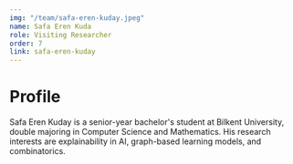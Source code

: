 ```yaml
---
img: "/team/safa-eren-kuday.jpeg"
name: Safa Eren Kuda
role: Visiting Researcher
order: 7
link: safa-eren-kuday
---
```


# Profile
Safa Eren Kuday is a senior-year bachelor's student at Bilkent University, double majoring in Computer Science and Mathematics. His research interests are explainability in AI, graph-based learning models, and combinatorics.